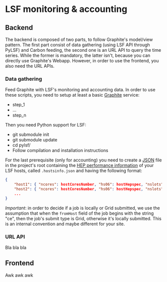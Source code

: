 
LSF monitoring & accounting
===========================

Backend
-------

The backend is composed of two parts, to follow Graphite's model/view pattern. The first
part consist of data gathering (using LSF API through PyLSF) and Carbon feeding, the second
one is an URL API to query the time series. While the former is mandatory, the latter isn't,
because you can directly use Graphite's Webapp. However, in order to use the frontend, you
also need the URL APIs.

### Data gathering

Feed Graphite with LSF's monitoring and accounting data. In order to use these scripts, 
you need to setup at least a basic [Graphite](http://graphite.readthedocs.org/) service:
* step_1
* ...
* step_n

Then you need Python support for LSF:
* git submodule init
* git submodule update
* cd pylsf/
* Follow compilation and installation instructions

For the last prerequisite (only for accounting) you need to create a [JSON](http://www.json.org/)
file in the project's root containing the [HEP performance information](https://twiki.cern.ch/twiki/bin/view/FIOgroup/TsiBenchHEPSPECWlcg)
of your LSF hosts, called `.hostsinfo.json` and having the following format:

```JSON
{
    "host1": { "ncores": hostCoresNumber, "hs06": hostHepspec, "nslots": hostLsfSlots },
    "host2": { "ncores": hostCoresNumber, "hs06": hostHepspec, "nslots": hostLsfSlots },
    ...
}
```

*Important*: in order to decide if a job is locally or Grid submitted, we use the assumption that when
the `fromHost` field of the job begins with the string "ce", then the job's submit type is Grid,
otherwise it's locally submitted. This is an internal convention and maybe different for your site.

### URL API

Bla bla bla


Frontend
--------

Awk awk awk
